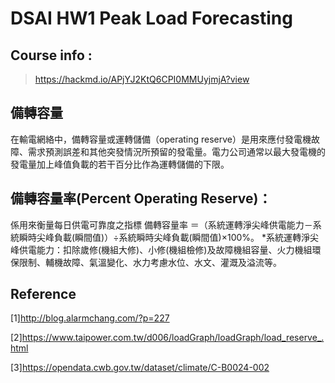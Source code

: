 # DSAI HW1 Peak Load Forecasting

## Course info :

> https://hackmd.io/APjYJ2KtQ6CPI0MMUyjmjA?view

## 備轉容量

在輸電網絡中，備轉容量或運轉儲備（operating reserve）是用來應付發電機故障、需求預測誤差和其他突發情況所預留的發電量。電力公司通常以最大發電機的發電量加上峰值負載的若干百分比作為運轉儲備的下限。


## 備轉容量率(Percent Operating Reserve)：
係用來衡量每日供電可靠度之指標
備轉容量率 ＝（系統運轉淨尖峰供電能力－系統瞬時尖峰負載(瞬間值)）÷系統瞬時尖峰負載(瞬間值)×100%。
*系統運轉淨尖峰供電能力：扣除歲修(機組大修)、小修(機組檢修)及故障機組容量、火力機組環保限制、輔機故障、氣溫變化、水力考慮水位、水文、灌溉及溢流等。 

## Reference

[1]http://blog.alarmchang.com/?p=227

[2]https://www.taipower.com.tw/d006/loadGraph/loadGraph/load_reserve_.html

[3]https://opendata.cwb.gov.tw/dataset/climate/C-B0024-002


